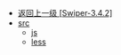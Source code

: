 - [返回上一级 [Swiper-3.4.2]](web前端/工具库/Swiper/Swiper-3.4.2/)
- [src](web前端/工具库/Swiper/Swiper-3.4.2/src/)
  - [js](web前端/工具库/Swiper/Swiper-3.4.2/src/js/)
  - [less](web前端/工具库/Swiper/Swiper-3.4.2/src/less/)
